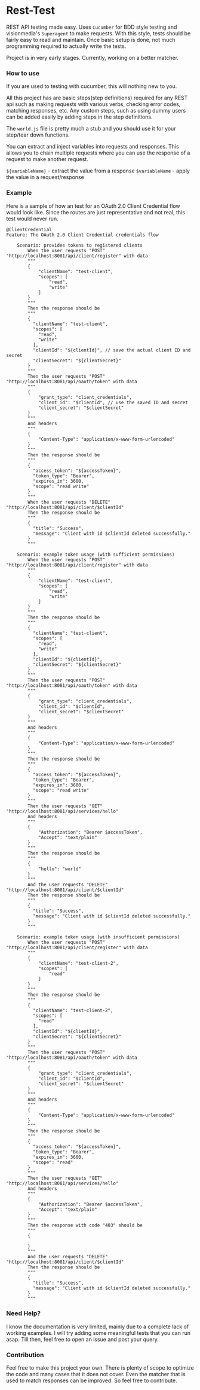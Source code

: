 # Rest-Test
REST API testing made easy. Uses `Cucumber` for BDD style testing and visionmedia's `Superagent` to make requests.
With this style, tests should be fairly easy to read and maintain. Once basic setup is done, not much programming required to actually write the tests.

Project is in very early stages. Currently, working on a better matcher.

### How to use
If you are used to testing with cucumber, this will nothing new to you. 

All this project has are basic steps(step definitions) required for any REST api such as making requests with various verbs, checking error codes, matching responses, etc. Any custom steps, such as using dummy users can be added easily by adding steps in the step definitions. 

The `world.js` file is pretty much a stub and you should use it for your step/tear down functions.

You can extract and inject variables into requests and responses. This allows you to chain multiple requests where you can use the response of a request to make another request.

`${variableName}` - extract the value from a response
`$variableName` - apply the value in a request/response

### Example

Here is a sample of how an test for an OAuth 2.0 Client Credential flow would look like. Since the routes are just representative and not real, this test would never run.

```gerkhin
@ClientCredential
Feature: The OAuth 2.0 Client Credential credentials flow       

    Scenario: provides tokens to registered clients
        When the user requests "POST" "http://localhost:8081/api/client/register" with data
        """
        {
            "clientName": "test-client",
            "scopes": [
                "read",
                "write"
            ]
        }
        """ 
        Then the response should be
        """
        {
          "clientName": "test-client",
          "scopes": [
            "read",
            "write"
          ],
          "clientId": "${clientId}", // save the actual client ID and secret
          "clientSecret": "${clientSecret}"
        }
        """
        Then the user requests "POST" "http://localhost:8081/api/oauth/token" with data
        """
        {
            "grant_type": "client_credentials",
            "client_id": "$clientId", // use the saved ID and secret
            "client_secret": "$clientSecret"
        }
        """
        And headers
        """
        {
            "Content-Type": "application/x-www-form-urlencoded"
        }
        """
        Then the response should be
        """
        {
          "access_token": "${accessToken}",
          "token_type": "Bearer",
          "expires_in": 3600,
          "scope": "read write"
        }
        """
        When the user requests "DELETE" "http://localhost:8081/api/client/$clientId"
        Then the response should be
        """
        {
          "title": "Success",
          "message": "Client with id $clientId deleted successfully."
        }
        """

    Scenario: example token usage (with sufficient permissions)
        When the user requests "POST" "http://localhost:8081/api/client/register" with data
        """
        {
            "clientName": "test-client",
            "scopes": [
                "read",
                "write"
            ]
        }
        """ 
        Then the response should be
        """
        {
          "clientName": "test-client",
          "scopes": [
            "read",
            "write"
          ],
          "clientId": "${clientId}",
          "clientSecret": "${clientSecret}"
        }
        """
        Then the user requests "POST" "http://localhost:8081/api/oauth/token" with data
        """
        {
            "grant_type": "client_credentials",
            "client_id": "$clientId",
            "client_secret": "$clientSecret"
        }
        """
        And headers
        """
        {
            "Content-Type": "application/x-www-form-urlencoded"
        }
        """
        Then the response should be
        """
        {
          "access_token": "${accessToken}",
          "token_type": "Bearer",
          "expires_in": 3600,
          "scope": "read write"
        }
        """
        Then the user requests "GET" "http://localhost:8081/api/services/hello"
        And headers
        """
        {
            "Authorization": "Bearer $accessToken",
            "Accept": "text/plain" 
        }
        """
        Then the response should be
        """
        {
            "hello": "world"
        }
        """
        And the user requests "DELETE" "http://localhost:8081/api/client/$clientId"
        Then the response should be
        """
        {
          "title": "Success",
          "message": "Client with id $clientId deleted successfully."
        }
        """

    Scenario: example token usage (with insufficient permissions)
        When the user requests "POST" "http://localhost:8081/api/client/register" with data
        """
        {
            "clientName": "test-client-2",
            "scopes": [
                "read"
            ]
        }
        """ 
        Then the response should be
        """
        {
          "clientName": "test-client-2",
          "scopes": [
            "read"
          ],
          "clientId": "${clientId}",
          "clientSecret": "${clientSecret}"
        }
        """
        Then the user requests "POST" "http://localhost:8081/api/oauth/token" with data
        """
        {
            "grant_type": "client_credentials",
            "client_id": "$clientId",
            "client_secret": "$clientSecret"
        }
        """
        And headers
        """
        {
            "Content-Type": "application/x-www-form-urlencoded"
        }
        """
        Then the response should be
        """
        {
          "access_token": "${accessToken}",
          "token_type": "Bearer",
          "expires_in": 3600,
          "scope": "read"
        }
        """
        Then the user requests "GET" "http://localhost:8081/api/services/hello"
        And headers
        """
        {
            "Authorization": "Bearer $accessToken",
            "Accept": "text/plain" 
        }
        """
        Then the response with code "403" should be
        """
        {

        }
        """
        And the user requests "DELETE" "http://localhost:8081/api/client/$clientId"
        Then the response should be
        """
        {
          "title": "Success",
          "message": "Client with id $clientId deleted successfully."
        }
        """
```

### Need Help?

I know the documentation is very limited, mainly due to a complete lack of working examples. I will try adding some meaningful tests that you can run asap. Till then, feel free to open an issue and post your query.

### Contribution

Feel free to make this project your own. There is plenty of scope to optimize the code and many cases that it does not cover. Even the matcher that is used to match responses can be improved. So feel free to contribute.